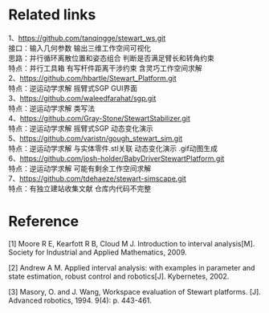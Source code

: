 # Related links   
1、https://github.com/tanqingge/stewart_ws.git    
接口：输入几何参数 输出三维工作空间可视化         
思路：并行循环离散位置和姿态组合 判断是否满足臂长和转角约束    
特点：并行工具箱 有写杆件距离干涉约束 含灵巧工作空间求解       
2、https://github.com/hbartle/Stewart_Platform.git          
特点：逆运动学求解 摇臂式SGP GUI界面    
3、https://github.com/waleedfarahat/sgp.git    
特点：逆运动学求解 类写法      
4、https://github.com/Gray-Stone/StewartStabilizer.git    
特点：逆运动学求解 摇臂式SGP 动态变化演示      
5、https://github.com/varistn/gough_stewart_sim.git     
特点：逆运动学求解 与实体零件.stl关联 动态变化演示 .gif动图生成         
6、https://github.com/josh-holder/BabyDriverStewartPlatform.git     
特点：逆运动学求解 可能有剩余工作空间求解    
7、https://github.com/tdehaeze/stewart-simscape.git    
特点：有独立建站收集文献 仓库内代码不完整     

# Reference 
[1] Moore R E, Kearfott R B, Cloud M J. Introduction to interval analysis[M]. Society for Industrial and 
Applied Mathematics, 2009.

[2] Andrew A M. Applied interval analysis: with examples in parameter and state estimation, robust control 
and robotics[J]. Kybernetes, 2002.

[3] Masory, O. and J. Wang, Workspace evaluation of Stewart platforms. [J]. Advanced robotics, 1994. 9(4): 
p. 443-461.